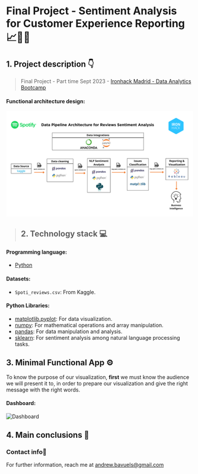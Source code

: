 # **Final Project - Sentiment Analysis for Customer Experience Reporting 📈📲🎵**

## 1. Project description 👇
> Final Project - Part time Sept 2023 - [Ironhack Madrid - Data Analytics Bootcamp](https://www.ironhack.com/es-en/data-analytics)
>
#### Functional architecture design:

![Spoti_pipeline](https://github.com/AndrewBavuels/Final-Project-Sentiment-Analysis-for-Customer-Experience-Reporting/blob/main/Image/Spoti_reviews%20pipeline.png)
>
> ## **2. Technology stack 💻**

#### Programming language:
- [Python](https://docs.python.org/3/)

#### Datasets:
- `Spoti_reviews.csv`: From Kaggle.


#### Python Libraries:
- [matplotlib.pyplot](https://matplotlib.org/stable/contents.html): For data visualization.
- [numpy](https://numpy.org/doc/stable/): For mathematical operations and array manipulation.
- [pandas](https://pandas.pydata.org/docs/reference/frame.html): For data manipulation and analysis.
- [sklearn](https://nltk.org/): For sentiment analysis among natural language processing tasks.

## **3. Minimal Functional App ⚙️**

To know the purpose of our visualization, **first** we must know the audience we will present it to, in order to prepare our visualization and give the right message with the right words.

<!-- For this case, I developed a fictional character for the **Profile Persona** named Lucia, which the visualization will allow her to **take decisions about** what skills should be trained for **and** what countries offers the best for her professional development. -->

#### Dashboard:

![Dashboard]([https://github.com/AndrewBavuels/Final-Project-Sentiment-Analysis-for-Customer-Experience-Reporting/blob/main/Image/Spoti_reviews%20pipeline.png](https://github.com/AndrewBavuels/Final-Project-Sentiment-Analysis-for-Customer-Experience-Reporting/blob/main/Image/Dashboard.png))

## **4. Main conclusions 📁**



<!-- This is just the beginning of Lucia professional growth. For more details, [**click here**](https://public.tableau.com/views/Readme_mdProjectM2DataScience/1_Overview?:language=en-US&publish=yes&:display_count=n&:origin=viz_share_link) to interact with the dynamic dashboard. -->

###  **Contact info📧**
For further information, reach me at andrew.bavuels@gmail.com
